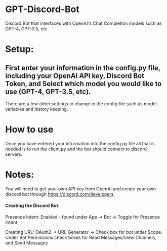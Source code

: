 # GPT-Discord-Bot
Discord Bot that interfaces with OpenAI's Chat Completion models such as GPT-4, GPT-3.5, etc

# Setup:
## First enter your information in the config.py file, including your OpenAI API key, Discord Bot Token, and Select which model you would like to use (GPT-4, GPT-3.5, etc).
There are a few other settings to change in the config file such as model variables and history keeping.

# How to use
Once you have entered your information into the config.py file all that is needed is to run the client.py and the bot should connect to discord servers.

# Notes:
You will need to get your own API key from OpenAI and create your own discord bot through https://discord.com/developers.

#### Creating the Discord Bot:
Presence Intent: Enabled - found under App -> Bot -> Toggle for Presence Intent


Creating URL: OAuth2 -> URL Generator -> Check box for bot under Scope. Under Bot Permissions check boxes for Read Messages/View Channels, and Send Messages  
